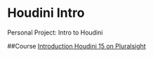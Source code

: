# Houdini Intro
Personal Project: Intro to Houdini

##Course
[Introduction Houdini 15 on Pluralsight](https://app.pluralsight.com/library/courses/introduction-houdini-15-2334/table-of-contents)
